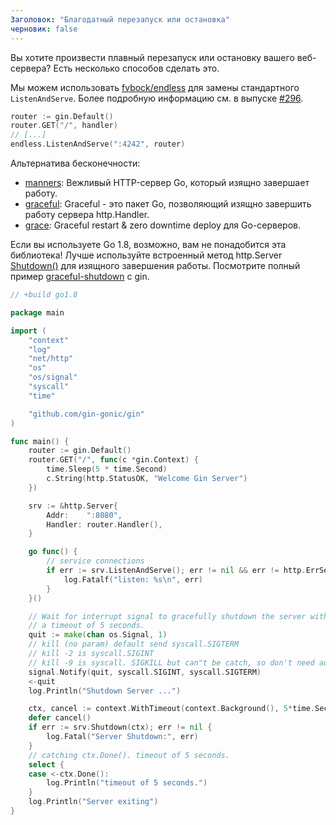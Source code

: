 ```yaml
---
Заголовок: "Благодатный перезапуск или остановка"
черновик: false
---
```


Вы хотите произвести плавный перезапуск или остановку вашего веб-сервера?
Есть несколько способов сделать это.

Мы можем использовать [fvbock/endless](https://github.com/fvbock/endless) для замены стандартного `ListenAndServe`. Более подробную информацию см. в выпуске [#296](https://github.com/gin-gonic/gin/issues/296).

```go
router := gin.Default()
router.GET("/", handler)
// [...]
endless.ListenAndServe(":4242", router)
```

Альтернатива бесконечности:

* [manners](https://github.com/braintree/manners): Вежливый HTTP-сервер Go, который изящно завершает работу.
* [graceful](https://github.com/tylerb/graceful): Graceful - это пакет Go, позволяющий изящно завершить работу сервера http.Handler.
* [grace](https://github.com/facebookgo/grace): Graceful restart & zero downtime deploy для Go-серверов.

Если вы используете Go 1.8, возможно, вам не понадобится эта библиотека! Лучше используйте встроенный метод http.Server [Shutdown()](https://golang.org/pkg/net/http/#Server.Shutdown) для изящного завершения работы. Посмотрите полный пример [graceful-shutdown](https://github.com/gin-gonic/examples/tree/master/graceful-shutdown) с gin.

```go
// +build go1.8

package main

import (
	"context"
	"log"
	"net/http"
	"os"
	"os/signal"
	"syscall"
	"time"

	"github.com/gin-gonic/gin"
)

func main() {
	router := gin.Default()
	router.GET("/", func(c *gin.Context) {
		time.Sleep(5 * time.Second)
		c.String(http.StatusOK, "Welcome Gin Server")
	})

	srv := &http.Server{
		Addr:    ":8080",
		Handler: router.Handler(),
	}

	go func() {
		// service connections
		if err := srv.ListenAndServe(); err != nil && err != http.ErrServerClosed {
			log.Fatalf("listen: %s\n", err)
		}
	}()

	// Wait for interrupt signal to gracefully shutdown the server with
	// a timeout of 5 seconds.
	quit := make(chan os.Signal, 1)
	// kill (no param) default send syscall.SIGTERM
	// kill -2 is syscall.SIGINT
	// kill -9 is syscall. SIGKILL but can"t be catch, so don't need add it
	signal.Notify(quit, syscall.SIGINT, syscall.SIGTERM)
	<-quit
	log.Println("Shutdown Server ...")

	ctx, cancel := context.WithTimeout(context.Background(), 5*time.Second)
	defer cancel()
	if err := srv.Shutdown(ctx); err != nil {
		log.Fatal("Server Shutdown:", err)
	}
	// catching ctx.Done(). timeout of 5 seconds.
	select {
	case <-ctx.Done():
		log.Println("timeout of 5 seconds.")
	}
	log.Println("Server exiting")
}
```

